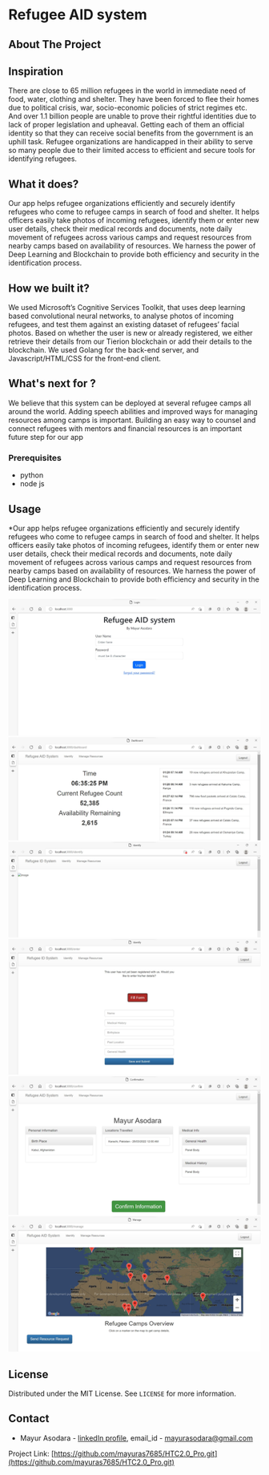 # Refugee AID system


<!-- ABOUT THE PROJECT -->
## About The Project

## Inspiration

There are close to 65 million refugees in the world in immediate need of food, water, clothing
and shelter. They have been forced to flee their homes due to political crisis, war,
socio-economic policies of strict regimes etc. And over 1.1 billion people are unable to prove
their rightful identities due to lack of proper legislation and upheaval. Getting each of them an
official identity so that they can receive social benefits from the government is an uphill task.
Refugee organizations are handicapped in their ability to serve so many people due to their
limited access to efficient and secure tools for identifying refugees.

##  What it does?

Our app helps refugee organizations efficiently and securely identify refugees who come to
refugee camps in search of food and shelter. It helps officers easily take photos of incoming
refugees, identify them or enter new user details, check their medical records and documents,
note daily movement of refugees across various camps and request resources from nearby
camps based on availability of resources. We harness the power of Deep Learning and
Blockchain to provide both efficiency and security in the identification process.

##  How we built it?

We used Microsoft’s Cognitive Services Toolkit, that uses deep learning based convolutional
neural networks, to analyse photos of incoming refugees, and test them against an existing
dataset of refugees’ facial photos. Based on whether the user is new or already registered, we
either retrieve their details from our Tierion blockchain or add their details to the blockchain. We
used Golang for the back-end server, and Javascript/HTML/CSS for the front-end client.


##  What's next for ?
We believe that this system can be deployed at several refugee camps all around the world.
Adding speech abilities and improved ways for managing resources among camps is important.
Building an easy way to counsel and connect refugees with mentors and financial resources is
an important future step for our app


### Prerequisites

* python
* node js



## Usage

*Our app helps refugee organizations efficiently and securely identify refugees who come to
refugee camps in search of food and shelter. It helps officers easily take photos of incoming
refugees, identify them or enter new user details, check their medical records and documents,
note daily movement of refugees across various camps and request resources from nearby
camps based on availability of resources. We harness the power of Deep Learning and
Blockchain to provide both efficiency and security in the identification process.


<img src="Screenshots/login-page.jpg" alt="Login Page"/>  <img src="Screenshots/ds1.jpg" alt="Dashboard Page"/> <img src="Screenshots/idn1.jpg" alt="identify Page"/> <img src="Screenshots/info_form-page.jpg" alt="Info_form Page"/> <img src="Screenshots/info_confirm-page.jpg" alt="Info_confirm Page"/> <img src="Screenshots/manage-page.jpg" alt="manage Page"/> 

<!-- LICENSE -->
## License

Distributed under the MIT License. See `LICENSE` for more information.


<!-- CONTACT -->
## Contact

* Mayur Asodara - [linkedIn profile](https://www.linkedin.com/in/mayur-asodara-366067206), email_id - mayurasodara@gmail.com

Project Link: [https://github.com/mayuras7685/HTC2.0_Pro.git](https://github.com/mayuras7685/HTC2.0_Pro.git)
